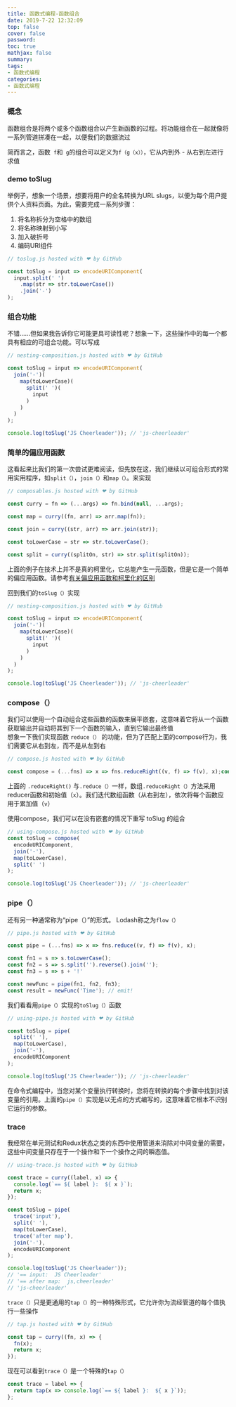 ```yaml
---
title: 函数式编程-函数组合
date: 2019-7-22 12:32:09
top: false
cover: false
password:
toc: true
mathjax: false
summary: 
tags:
- 函数式编程
categories:
- 函数式编程
---
```


### 概念
函数组合是将两个或多个函数组合以产生新函数的过程。将功能组合在一起就像将一系列管道拼凑在一起，以便我们的数据流过<br/>

简而言之，函数` f`和` g`的组合可以定义为`f（g（x））`，它从内到外 - 从右到左进行求值<br/>

### demo toSlug

举例子，想象一个场景，想要将用户的全名转换为URL slugs，以便为每个用户提供个人资料页面。为此，需要完成一系列步骤：
1. 将名称拆分为空格中的数组
2. 将名称映射到小写
3. 加入破折号
4. 编码URI组件

```js
// toslug.js hosted with ❤ by GitHub

const toSlug = input => encodeURIComponent(
  input.split(' ')
    .map(str => str.toLowerCase())
    .join('-')
);

```

### 组合功能

不错......但如果我告诉你它可能更具可读性呢？想象一下，这些操作中的每一个都具有相应的可组合功能。可以写成<br/>
```js
// nesting-composition.js hosted with ❤ by GitHub

const toSlug = input => encodeURIComponent(
  join('-')(
    map(toLowerCase)(
      split(' ')(
        input
      )
    )
  )
);

console.log(toSlug('JS Cheerleader')); // 'js-cheerleader'

```

### 简单的偏应用函数

这看起来比我们的第一次尝试更难阅读，但先放在这，我们继续以可组合形式的常用实用程序，如`split（）`，`join（）`和`map（）`。来实现<br/>
```js
// composables.js hosted with ❤ by GitHub

const curry = fn => (...args) => fn.bind(null, ...args);

const map = curry((fn, arr) => arr.map(fn));

const join = curry((str, arr) => arr.join(str));

const toLowerCase = str => str.toLowerCase();

const split = curry((splitOn, str) => str.split(splitOn));
```

上面的例子在技术上并不是真的柯里化，它总能产生一元函数，但是它是一个简单的偏应用函数。请参考<a href="https://medium.com/javascript-scene/curry-or-partial-application-8150044c78b8">有关偏应用函数和柯里化的区别</a> <br/>


回到我们的`toSlug（）`实现
```js
// nesting-composition.js hosted with ❤ by GitHub

const toSlug = input => encodeURIComponent(
  join('-')(
    map(toLowerCase)(
      split(' ')(
        input
      )
    )
  )
);

console.log(toSlug('JS Cheerleader')); // 'js-cheerleader'
```

### compose（）
我们可以使用一个自动组合这些函数的函数来展平嵌套，这意味着它将从一个函数获取输出并自动将其到下一个函数的输入，直到它输出最终值<br/>
想象一下我们实现函数 `reduce（）` 的功能，但为了匹配上面的compose行为，我们需要它从右到左，而不是从左到右<br/>

```js
// compose.js hosted with ❤ by GitHub

const compose = (...fns) => x => fns.reduceRight((v, f) => f(v), x);const compose = (...fns) => x => fns.reduceRight((v, f) => f(v), x);
```

上面的 `.reduceRight()` 与`.reduce（）`一样，数组`.reduceRight（）`方法采用reducer函数和初始值（`x`）。我们迭代数组函数（从右到左），依次将每个函数应用于累加值（`v`）<br/>

使用compose，我们可以在没有嵌套的情况下重写 toSlug 的组合<br/>

```js
// using-compose.js hosted with ❤ by GitHub
const toSlug = compose(
  encodeURIComponent,
  join('-'),
  map(toLowerCase),
  split(' ')
);

console.log(toSlug('JS Cheerleader')); // 'js-cheerleader'
```

### pipe（）

还有另一种通常称为“pipe（）”的形式。 Lodash称之为`flow（）`<br/>

```js
// pipe.js hosted with ❤ by GitHub

const pipe = (...fns) => x => fns.reduce((v, f) => f(v), x);

const fn1 = s => s.toLowerCase();
const fn2 = s => s.split('').reverse().join('');
const fn3 = s => s + '!'

const newFunc = pipe(fn1, fn2, fn3);
const result = newFunc('Time'); // emit!
```

我们看看用`pipe（）`实现的`toSlug（）`函数<br/>
```js
// using-pipe.js hosted with ❤ by GitHub

const toSlug = pipe(
  split(' '),
  map(toLowerCase),
  join('-'),
  encodeURIComponent
);

console.log(toSlug('JS Cheerleader')); // 'js-cheerleader'
```

在命令式编程中，当您对某个变量执行转换时，您将在转换的每个步骤中找到对该变量的引用。上面的`pipe（）`实现是以无点的方式编写的，这意味着它根本不识别它运行的参数。<br/>

### trace

我经常在单元测试和Redux状态之类的东西中使用管道来消除对中间变量的需要，这些中间变量只存在于一个操作和下一个操作之间的瞬态值。<br/>

```js
// using-trace.js hosted with ❤ by GitHub

const trace = curry((label, x) => {
  console.log(`== ${ label }:  ${ x }`);
  return x;
});

const toSlug = pipe(
  trace('input'),
  split(' '),
  map(toLowerCase),
  trace('after map'),
  join('-'),
  encodeURIComponent
);

console.log(toSlug('JS Cheerleader'));
// '== input:  JS Cheerleader'
// '== after map:  js,cheerleader'
// 'js-cheerleader'
```


`trace（）`只是更通用的`tap（）`的一种特殊形式，它允许你为流经管道的每个值执行一些操作<br/>
```js
// tap.js hosted with ❤ by GitHub

const tap = curry((fn, x) => {
  fn(x);
  return x;
});
```

现在可以看到`trace（）`是一个特殊的`tap（）`

```js
const trace = label => {
  return tap(x => console.log(`== ${ label }:  ${ x }`));
};
```




